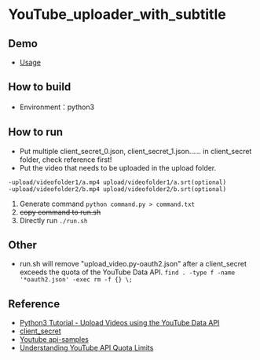 # YouTube_uploader_with_subtitle
## Demo
* [Usage](https://youtu.be/tQhnm6lCdGU?si=DpdP1KxgF3I4P17h)
## How to build
* Environment：python3
## How to run
* Put multiple client_secret_0.json, client_secret_1.json...... in client_secret folder, check reference first!
* Put the video that needs to be uploaded in the upload folder.
```
-upload/videofolder1/a.mp4 upload/videofolder1/a.srt(optional)
-upload/videofolder2/b.mp4 upload/videofolder2/b.srt(optional)
```
1. Generate command
```python command.py > command.txt```
2. ~~copy command to run.sh~~
2. Directly run ```./run.sh```
## Other
* run.sh will remove "upload_video.py-oauth2.json" after a client_secret exceeds the quota of the YouTube Data API.
```find . -type f -name '*oauth2.json' -exec rm -f {} \;```
## Reference
* [Python3 Tutorial - Upload Videos using the YouTube Data API](https://youtu.be/eq-mjehACe4?si=jg11rcC1EKT6V6M6)
* [client_secret](https://developers.google.com/api-client-library/dotnet/guide/aaa_client_secrets)
* [Youtube api-samples](https://github.com/youtube/api-samples/blob/master/python/captions.py)
* [Understanding YouTube API Quota Limits](https://github.com/ThioJoe/YT-Spammer-Purge/wiki/Understanding-YouTube-API-Quota-Limits)

